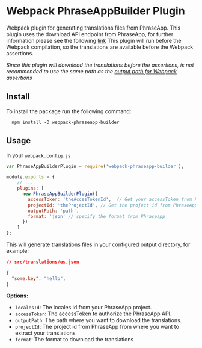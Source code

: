 # Webpack PhraseAppBuilder Plugin

Webpack plugin for generating translations files from PhraseApp.
This plugin uses the download API endpoint from PhraseApp, for further information please see the following [link](https://phraseapp.com/docs/api/v2/locales/#download)
This plugin will run before the Webpack compilation, so the translations are available before the Webpack assertions.

*Since this plugin will download the translations before the assertions, is not recommended to use the same path as the [output path for Webpack](https://github.com/webpack/docs/wiki/configuration#configuration-object-content) assertions*

## Install

To install the package run the following command:
```shell
  npm install -D webpack-phraseapp-builder
```

## Usage

In your `webpack.config.js`

```javascript
var PhraseAppBuilderPlugin = require('webpack-phraseapp-builder');

module.exports = {
    // ...
    plugins: [
      new PhraseAppBuilderPlugin({
        accessToken: 'theAccesTokenId',  // Get your accessToken from PhraseApp
        projectId: 'theProjectId', // Get the project id from PhraseApp
        outputPath: 'path',
        format: 'json' // specify the format from Phraseapp
      })
    ]
};
```

This will generate translations files in your configured output directory, for example:

```json
// src/translations/es.json

{
  "some.key": "hello",
}
```

**Options:**

* `localesId`: The locales id from your PhraseApp project.
* `accessToken`: The accessToken to authorize the PhraseApp API.
* `outputPath`: The path where you want to download the translations.
* `projectId`: The project id from PhraseApp from where you want to extract your translations
* `format`: The format to download the translations
